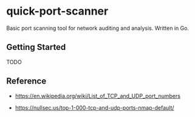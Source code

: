 # quick-port-scanner

Basic port scanning tool for network auditing and analysis. Written in Go.

## Getting Started

TODO

## Reference

* https://en.wikipedia.org/wiki/List_of_TCP_and_UDP_port_numbers

* https://nullsec.us/top-1-000-tcp-and-udp-ports-nmap-default/
